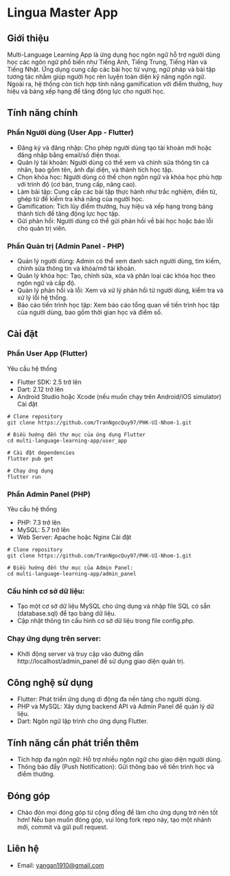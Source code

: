 # Lingua Master App

## Giới thiệu
Multi-Language Learning App là ứng dụng học ngôn ngữ hỗ trợ người dùng học các ngôn ngữ phổ biến như Tiếng Anh, Tiếng Trung, Tiếng Hàn và Tiếng Nhật. Ứng dụng cung cấp các bài học từ vựng, ngữ pháp và bài tập tương tác nhằm giúp người học rèn luyện toàn diện kỹ năng ngôn ngữ. Ngoài ra, hệ thống còn tích hợp tính năng gamification với điểm thưởng, huy hiệu và bảng xếp hạng để tăng động lực cho người học.

## Tính năng chính
### Phần Người dùng (User App - Flutter)
- Đăng ký và đăng nhập: Cho phép người dùng tạo tài khoản mới hoặc đăng nhập bằng email/số điện thoại.
- Quản lý tài khoản: Người dùng có thể xem và chỉnh sửa thông tin cá nhân, bao gồm tên, ảnh đại diện, và thành tích học tập.
- Chọn khóa học: Người dùng có thể chọn ngôn ngữ và khóa học phù hợp với trình độ (cơ bản, trung cấp, nâng cao).
- Làm bài tập: Cung cấp các bài tập thực hành như trắc nghiệm, điền từ, ghép từ để kiểm tra khả năng của người học.
- Gamification: Tích lũy điểm thưởng, huy hiệu và xếp hạng trong bảng thành tích để tăng động lực học tập.
- Gửi phản hồi: Người dùng có thể gửi phản hồi về bài học hoặc báo lỗi cho quản trị viên.

### Phần Quản trị (Admin Panel - PHP)
- Quản lý người dùng: Admin có thể xem danh sách người dùng, tìm kiếm, chỉnh sửa thông tin và khóa/mở tài khoản.
- Quản lý khóa học: Tạo, chỉnh sửa, xóa và phân loại các khóa học theo ngôn ngữ và cấp độ.
- Quản lý phản hồi và lỗi: Xem và xử lý phản hồi từ người dùng, kiểm tra và xử lý lỗi hệ thống.
- Báo cáo tiến trình học tập: Xem báo cáo tổng quan về tiến trình học tập của người dùng, bao gồm thời gian học và điểm số.

## Cài đặt
### Phần User App (Flutter)
Yêu cầu hệ thống
- Flutter SDK: 2.5 trở lên
- Dart: 2.12 trở lên
- Android Studio hoặc Xcode (nếu muốn chạy trên Android/iOS simulator)
Cài đặt
```
# Clone repository
git clone https://github.com/TranNgocQuy97/PHK-UI-Nhom-1.git

# Điều hướng đến thư mục của ứng dụng Flutter
cd multi-language-learning-app/user_app

# Cài đặt dependencies
flutter pub get

# Chạy ứng dụng
flutter run
```

### Phần Admin Panel (PHP)
Yêu cầu hệ thống
- PHP: 7.3 trở lên
- MySQL: 5.7 trở lên
- Web Server: Apache hoặc Nginx
Cài đặt
```
# Clone repository 
git clone https://github.com/TranNgocQuy97/PHK-UI-Nhom-1.git
```
```
# Điều hướng đến thư mục của Admin Panel:
cd multi-language-learning-app/admin_panel
```
### Cấu hình cơ sở dữ liệu:
- Tạo một cơ sở dữ liệu MySQL cho ứng dụng và nhập file SQL có sẵn (database.sql) để tạo bảng dữ liệu.
- Cập nhật thông tin cấu hình cơ sở dữ liệu trong file config.php.

### Chạy ứng dụng trên server:
- Khởi động server và truy cập vào đường dẫn http://localhost/admin_panel để sử dụng giao diện quản trị.

## Công nghệ sử dụng
- Flutter: Phát triển ứng dụng di động đa nền tảng cho người dùng.
- PHP và MySQL: Xây dựng backend API và Admin Panel để quản lý dữ liệu.
- Dart: Ngôn ngữ lập trình cho ứng dụng Flutter.

## Tính năng cần phát triển thêm
- Tích hợp đa ngôn ngữ: Hỗ trợ nhiều ngôn ngữ cho giao diện người dùng.
- Thông báo đẩy (Push Notification): Gửi thông báo về tiến trình học và điểm thưởng.

## Đóng góp
- Chào đón mọi đóng góp từ cộng đồng để làm cho ứng dụng trở nên tốt hơn! Nếu bạn muốn đóng góp, vui lòng fork repo này, tạo một nhánh mới, commit và gửi pull request.

## Liên hệ
- Email: yangan1910@gmail.com
